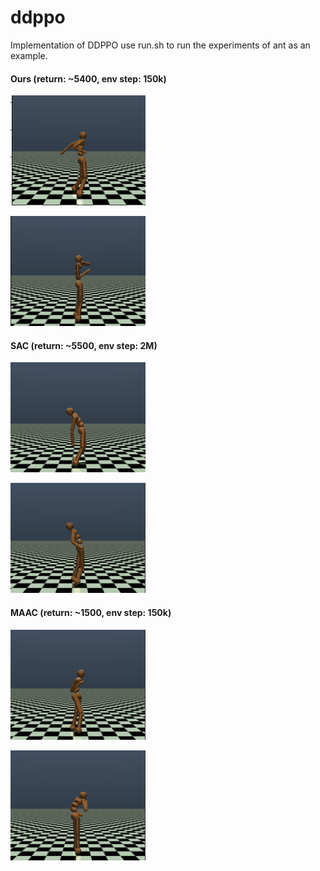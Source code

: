 # ddppo
Implementation of DDPPO
use run.sh to run the experiments of ant as an example.

#### Ours (return: ~5400, env step: 150k)

![image](https://github.com/paperddppo/ddppo/blob/main/ddppo/figures/humanoid_ours_1.gif)

![image](https://github.com/paperddppo/ddppo/blob/main/ddppo/figures/humanoid_ours_2.gif)

#### SAC (return: ~5500, env step: 2M)

![image](https://github.com/paperddppo/ddppo/blob/main/ddppo/figures/humanoid_sac_1.gif)

![image](https://github.com/paperddppo/ddppo/blob/main/ddppo/figures/humanoid_sac_2.gif)

#### MAAC (return: ~1500, env step: 150k)

![image](https://github.com/paperddppo/ddppo/blob/main/ddppo/figures/humanoid_maac_1.gif)

![image](https://github.com/paperddppo/ddppo/blob/main/ddppo/figures/humanoid_maac_2.gif)
